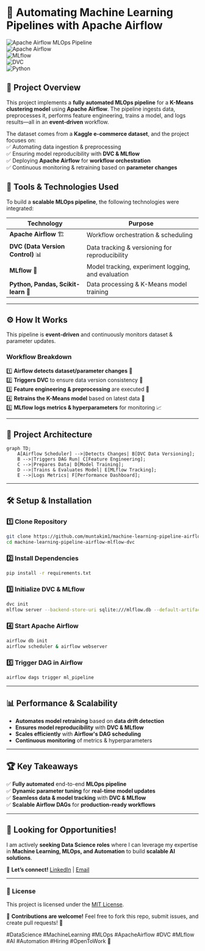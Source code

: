 # 🚀 **Automating Machine Learning Pipelines with Apache Airflow**  

![Apache Airflow MLOps Pipeline](https://img.shields.io/badge/MLOps-Automation-blue)  
![Apache Airflow](https://img.shields.io/badge/Apache%20Airflow-Workflow%20Orchestration-red)  
![MLflow](https://img.shields.io/badge/MLflow-Model%20Tracking-green)  
![DVC](https://img.shields.io/badge/DVC-Data%20Version%20Control-orange)  
![Python](https://img.shields.io/badge/Python-Data%20Processing%20&%20Modeling-yellow)  

## 📌 **Project Overview**  
This project implements a **fully automated MLOps pipeline** for a **K-Means clustering model** using **Apache Airflow**. The pipeline ingests data, preprocesses it, performs feature engineering, trains a model, and logs results—all in an **event-driven** workflow.  

The dataset comes from a **Kaggle e-commerce dataset**, and the project focuses on:  
✅ Automating data ingestion & preprocessing  
✅ Ensuring model reproducibility with **DVC & MLflow**  
✅ Deploying **Apache Airflow** for **workflow orchestration**  
✅ Continuous monitoring & retraining based on **parameter changes**  

## 🔧 **Tools & Technologies Used**  
To build a **scalable MLOps pipeline**, the following technologies were integrated:  

| **Technology**       | **Purpose**                                          |
|----------------------|------------------------------------------------------|
| **Apache Airflow** 🏗️  | Workflow orchestration & scheduling                  |
| **DVC (Data Version Control)** 📊 | Data tracking & versioning for reproducibility |
| **MLflow** 🔎        | Model tracking, experiment logging, and evaluation |
| **Python, Pandas, Scikit-learn** 🐍 | Data processing & K-Means model training |

---

## ⚙️ **How It Works**  
This pipeline is **event-driven** and continuously monitors dataset & parameter updates.  

### **Workflow Breakdown**  
1️⃣ **Airflow detects dataset/parameter changes** 📡  
2️⃣ **Triggers DVC** to ensure data version consistency 📂  
3️⃣ **Feature engineering & preprocessing** are executed 🔄  
4️⃣ **Retrains the K-Means model** based on latest data 🎯  
5️⃣ **MLflow logs metrics & hyperparameters** for monitoring 📈  

---

## 🚀 **Project Architecture**  

```mermaid
graph TD;
    A[Airflow Scheduler] -->|Detects Changes| B[DVC Data Versioning];
    B -->|Triggers DAG Run| C[Feature Engineering];
    C -->|Prepares Data| D[Model Training];
    D -->|Trains & Evaluates Model| E[MLflow Tracking];
    E -->|Logs Metrics| F[Performance Dashboard];
```

---

## 🛠 **Setup & Installation**  

### **1️⃣ Clone Repository**  
```bash
git clone https://github.com/muntakim1/machine-learning-pipeline-airflow-mlflow-dvc.git
cd machine-learning-pipeline-airflow-mlflow-dvc
```

### **2️⃣ Install Dependencies**  
```bash
pip install -r requirements.txt
```

### **3️⃣ Initialize DVC & MLflow**  
```bash
dvc init
mlflow server --backend-store-uri sqlite:///mlflow.db --default-artifact-root ./mlruns
```

### **4️⃣ Start Apache Airflow**  
```bash
airflow db init
airflow scheduler & airflow webserver
```

### **5️⃣ Trigger DAG in Airflow**  
```bash
airflow dags trigger ml_pipeline
```

---

## 📊 **Performance & Scalability**  

- **Automates model retraining** based on **data drift detection**  
- **Ensures model reproducibility** with **DVC & MLflow**  
- **Scales efficiently** with **Airflow's DAG scheduling**  
- **Continuous monitoring** of metrics & hyperparameters  

---

## 🏆 **Key Takeaways**  
✅ **Fully automated** end-to-end **MLOps pipeline**  
✅ **Dynamic parameter tuning** for **real-time model updates**  
✅ **Seamless data & model tracking** with **DVC & MLflow**  
✅ **Scalable Airflow DAGs** for **production-ready workflows**  

---

## 💼 **Looking for Opportunities!**  
I am actively **seeking Data Science roles** where I can leverage my expertise in **Machine Learning, MLOps, and Automation** to build **scalable AI solutions**.  

📩 **Let’s connect!** [LinkedIn](https://www.linkedin.com/in/your-profile) | [Email](mailto:your.email@example.com)  

---

### 📜 **License**  
This project is licensed under the [MIT License](LICENSE).  

🔹 **Contributions are welcome!** Feel free to fork this repo, submit issues, and create pull requests! 🚀  

#DataScience #MachineLearning #MLOps #ApacheAirflow #DVC #MLflow #AI #Automation #Hiring #OpenToWork 🚀